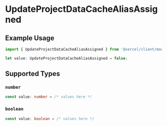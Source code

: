 # UpdateProjectDataCacheAliasAssigned

## Example Usage

```typescript
import { UpdateProjectDataCacheAliasAssigned } from '@vercel/client/models/operations';

let value: UpdateProjectDataCacheAliasAssigned = false;
```

## Supported Types

### `number`

```typescript
const value: number = /* values here */
```

### `boolean`

```typescript
const value: boolean = /* values here */
```
